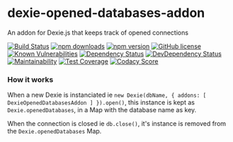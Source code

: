 # dexie-opened-databases-addon
An addon for Dexie.js that keeps track of opened connections

[![Build Status](https://www.travis-ci.org/andrehtissot/dexie-opened-databases-addon.svg?branch=master)](https://www.travis-ci.org/andrehtissot/dexie-opened-databases-addon)
[![npm downloads](https://img.shields.io/npm/dt/dexie-opened-databases-addon.svg)](https://www.npmjs.com/package/dexie-opened-databases-addon)
[![npm version](https://img.shields.io/npm/v/dexie-opened-databases-addon.svg)](https://www.npmjs.com/package/dexie-opened-databases-addon)
[![GitHub license](https://img.shields.io/github/license/andrehtissot/dexie-opened-databases-addon.svg)](https://github.com/andrehtissot/dexie-opened-databases-addon/blob/master/LICENSE)
[![Known Vulnerabilities](https://snyk.io/test/github/andrehtissot/dexie-opened-databases-addon/badge.svg?targetFile=package.json)](https://snyk.io/test/github/andrehtissot/dexie-opened-databases-addon?targetFile=package.json)
[![Dependency Status](https://img.shields.io/david/andrehtissot/dexie-opened-databases-addon.svg)](https://david-dm.org/andrehtissot/dexie-opened-databases-addon)
[![DevDependency Status](https://img.shields.io/david/dev/andrehtissot/dexie-opened-databases-addon.svg)](https://david-dm.org/andrehtissot/dexie-opened-databases-addon?type=dev)
[![Maintainability](https://api.codeclimate.com/v1/badges/1257f78f1a31db60f684/maintainability)](https://codeclimate.com/github/andrehtissot/dexie-opened-databases-addon/maintainability)
[![Test Coverage](https://api.codeclimate.com/v1/badges/1257f78f1a31db60f684/test_coverage)](https://codeclimate.com/github/andrehtissot/dexie-opened-databases-addon/test_coverage)
[![Codacy Score](https://api.codacy.com/project/badge/Grade/dafc9b24e8854347ba2cd0ab7cbf9b3b)](https://app.codacy.com/app/andrehtissot/dexie-opened-databases-addon?utm_source=github.com&utm_medium=referral&utm_content=andrehtissot/dexie-opened-databases-addon&utm_campaign=Badge_Grade_Dashboard)

### How it works

When a new Dexie is instanciated ie `new Dexie(dbName, { addons: [ DexieOpenedDatabasesAddon ] }).open()`, this instance is kept as `Dexie.openedDatabases`, in a Map with the database name as key.

When the connection is closed ie `db.close()`, it's instance is removed from the `Dexie.openedDatabases` Map.
